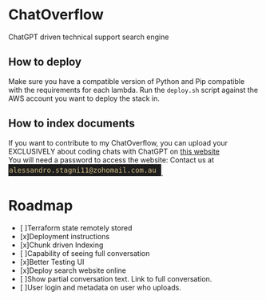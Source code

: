 # ChatOverflow
ChatGPT driven technical support search engine

## How to deploy

Make sure you have a compatible version of Python and Pip compatible with the requirements for each lambda.
Run the `deploy.sh` script against the AWS account you want to deploy the stack in.

## How to index documents

If you want to contribute to my ChatOverflow, you can upload your EXCLUSIVELY about coding chats with ChatGPT on [this website](https://chatoverflow.retool.com/embedded/public/f07fa3a5-8f91-4011-8d7f-1217d4a79ee6)
<br/>
You will need a password to access the website:
Contact us at ![name](./img/email.png).

# Roadmap
- [ ]Terraform state remotely stored
- [x]Deployment instructions
- [x]Chunk driven Indexing
- [ ]Capability of seeing full conversation
- [x]Better Testing UI
- [x]Deploy search website online
- [ ]Show partial conversation text. Link to full conversation.
- [ ]User login and metadata on user who uploads.
